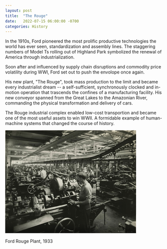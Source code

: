 ```yaml
--- 
layout: post
title:  "The Rouge"
date:   2022-07-15 06:00:00 -0700
categories: History
---
```


In the 1910s, Ford pioneered the most prolific productive technologies the world has ever seen, standardization and assembly lines. The staggering numbers of Model Ts rolling out of Highland Park symbolized the renewal of America through industrialization. 

Soon after and influenced by supply chain disruptions and commodity price volatility during WWI, Ford set out to push the envolope once again. 

His new plant, "The Rouge", took mass production to the limit and became every industrialist dream -- a self-sufficient, synchronously clocked and in-motion operation that trascends the confines of a manufacturing facility. His new conveyor spanned from the Great Lakes to the Amazonian River, commanding the physical transformation and delivery of cars.

The Rouge industrial complex enabled low-cost transportion and became one of the most useful assets to win WWII.
A formidable example of human-machine systems that changed the course of history. 

![Ford Rouge Plant, 1933](/assets/rouge.png)

Ford Rouge Plant, 1933
